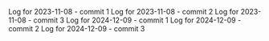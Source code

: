 Log for 2023-11-08 - commit 1
Log for 2023-11-08 - commit 2
Log for 2023-11-08 - commit 3
Log for 2024-12-09 - commit 1
Log for 2024-12-09 - commit 2
Log for 2024-12-09 - commit 3
